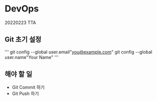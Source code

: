 # DevOps
20220223 TTA

## Git 초기 설정
'''
git config --global user.email"you@example.com"
git config --global user.name"Your Name"
'''

## 해야 할 일
- Git Commit 하기
- Git Push 하기